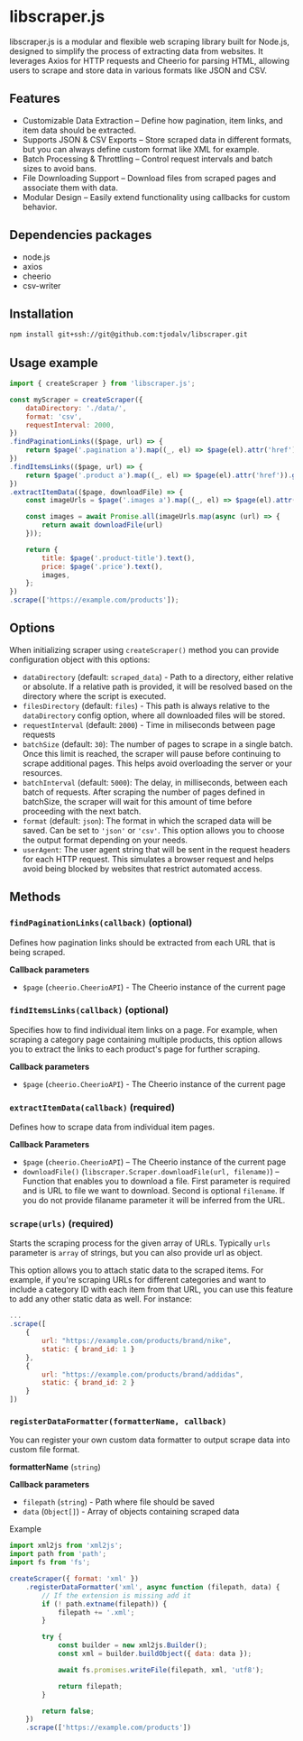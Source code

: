 # libscraper.js

libscraper.js is a modular and flexible web scraping library built for Node.js, designed to simplify the process of extracting data from websites. It leverages Axios for HTTP requests and Cheerio for parsing HTML, allowing users to scrape and store data in various formats like JSON and CSV.

## Features

- Customizable Data Extraction – Define how pagination, item links, and item data should be extracted.
- Supports JSON & CSV Exports – Store scraped data in different formats, but you can always define custom format like XML for example.
- Batch Processing & Throttling – Control request intervals and batch sizes to avoid bans.
- File Downloading Support – Download files from scraped pages and associate them with data.
- Modular Design – Easily extend functionality using callbacks for custom behavior.

## Dependencies packages

- node.js
- axios
- cheerio
- csv-writer

## Installation

```bash
npm install git+ssh://git@github.com:tjodalv/libscraper.git
```

## Usage example

```js
import { createScraper } from 'libscraper.js';

const myScraper = createScraper({
    dataDirectory: './data/',
    format: 'csv',
    requestInterval: 2000,
})
.findPaginationLinks(($page, url) => {
    return $page('.pagination a').map((_, el) => $page(el).attr('href')).get();
})
.findItemsLinks(($page, url) => {
    return $page('.product a').map((_, el) => $page(el).attr('href')).get();
})
.extractItemData(($page, downloadFile) => {
    const imageUrls = $page('.images a').map((_, el) => $page(el).attr('href')).get();

    const images = await Promise.all(imageUrls.map(async (url) => {
        return await downloadFile(url)
    }));

    return {
        title: $page('.product-title').text(),
        price: $page('.price').text(),
        images,
    };
})
.scrape(['https://example.com/products']);
```

## Options

When initializing scraper using `createScraper()` method you can provide configuration object with this options:

- `dataDirectory` (default: `scraped_data`) - Path to a directory, either relative or absolute. If a relative path is provided, it will be resolved based on the directory where the script is executed.
- `filesDirectory` (default: `files`) - This path is always relative to the `dataDirectory` config option, where all downloaded files will be stored.
- `requestInterval` (default: `2000`) - Time in miliseconds between page requests
- `batchSize` (default: `30`): The number of pages to scrape in a single batch. Once this limit is reached, the scraper will pause before continuing to scrape additional pages. This helps avoid overloading the server or your resources.
- `batchInterval` (default: `5000`): The delay, in milliseconds, between each batch of requests. After scraping the number of pages defined in batchSize, the scraper will wait for this amount of time before proceeding with the next batch.
- `format` (default: `json`): The format in which the scraped data will be saved. Can be set to `'json'` or `'csv'`. This option allows you to choose the output format depending on your needs.
- `userAgent`: The user agent string that will be sent in the request headers for each HTTP request. This simulates a browser request and helps avoid being blocked by websites that restrict automated access.

## Methods

### `findPaginationLinks(callback)` (optional)
Defines how pagination links should be extracted from each URL that is being scraped.

**Callback parameters**
- `$page` (`cheerio.CheerioAPI`) - The Cheerio instance of the current page

### `findItemsLinks(callback)` (optional)
Specifies how to find individual item links on a page. For example, when scraping a category page containing multiple products, this option allows you to extract the links to each product's page for further scraping.

**Callback parameters**
- `$page` (`cheerio.CheerioAPI`) - The Cheerio instance of the current page

### `extractItemData(callback)` (required)
Defines how to scrape data from individual item pages.

**Callback Parameters**
- `$page` (`cheerio.CheerioAPI`) – The Cheerio instance of the current page
- `downloadFile()` (`libscraper.Scraper.downloadFile(url, filename)`) – Function that enables you to download a file. First parameter is required and is URL to file we want to download. Second is optional `filename`. If you do not provide filaname parameter it will be inferred from the URL.

### `scrape(urls)` (required)
Starts the scraping process for the given array of URLs. Typically `urls` parameter is `array` of strings, but you can also provide url as object.

This option allows you to attach static data to the scraped items. For example, if you're scraping URLs for different categories and want to include a category ID with each item from that URL, you can use this feature to add any other static data as well. For instance:

```js
...
.scrape([
    {
        url: "https://example.com/products/brand/nike",
        static: { brand_id: 1 }
    },
    {
        url: "https://example.com/products/brand/addidas",
        static: { brand_id: 2 }
    }
])
```

### `registerDataFormatter(formatterName, callback)`
You can register your own custom data formatter to output scrape data into custom file format.

**formatterName** (`string`)

**Callback parameters**
- `filepath` (`string`) - Path where file should be saved
- `data` (`Object[]`) - Array of objects containing scraped data

Example

```js
import xml2js from 'xml2js';
import path from 'path';
import fs from 'fs';

createScraper({ format: 'xml' })
    .registerDataFormatter('xml', async function (filepath, data) {
        // If the extension is missing add it
        if (! path.extname(filepath)) {
            filepath += '.xml';
        }

        try {
            const builder = new xml2js.Builder();
            const xml = builder.buildObject({ data: data });

            await fs.promises.writeFile(filepath, xml, 'utf8');

            return filepath;
        }

        return false;
    })
    .scrape(['https://example.com/products'])
```
